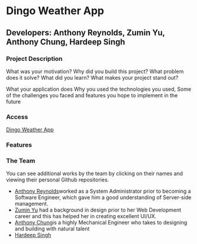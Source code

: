 # Dingo Weather App
## Developers: Anthony Reynolds, Zumin Yu, Anthony Chung,  Hardeep Singh

### Project Description

What was your motivation?
Why did you build this project?
What problem does it solve?
What did you learn?
What makes your project stand out?


What your application does
Why you used the technologies you used,
Some of the challenges you faced and features you hope to implement in the future

### Access
[Dingo Weather App](https://anthonymarkreynolds.github.io/Dingo-Weather/)

### Features


### The Team

You can see additional works by the team by clicking on their names and viewing their personal Github repositories.

- [Anthony Reynolds](https://github.com/anthonymarkreynolds)worked as a System Administrator prior to becoming a Software Engineer, which gave him a good understanding of Server-side management.
- [Zumin Yu](https://github.com/Yumi2121) had a background in design prior to her Web Development career and this has helped her in creating excellent UI/UX.
- [Anthony Chung](https://github.com/anthonybchung)is a highly Mechanical Engineer who takes to designing and building with natural talent
- [Hardeep Singh](https://github.com/HardeepSinghAu)

